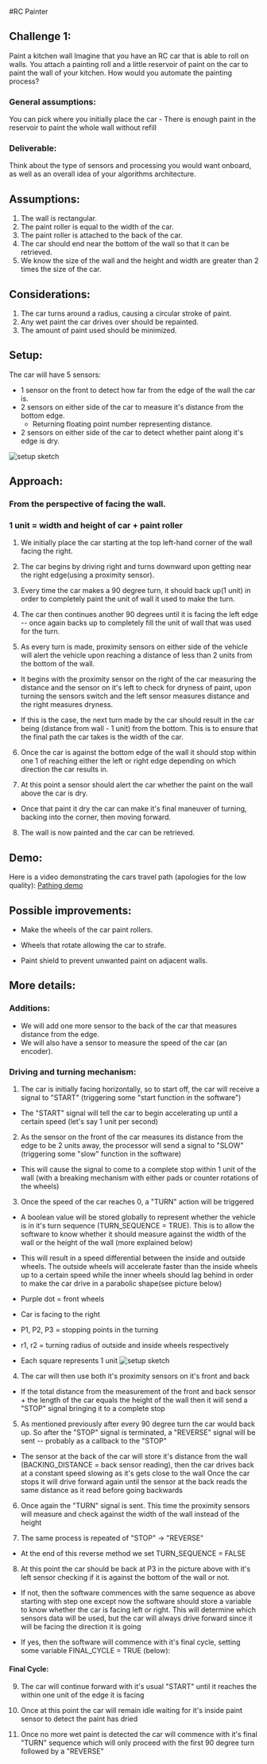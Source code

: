 #RC Painter

## Challenge 1:

Paint a kitchen wall Imagine that you have an RC car that is able to roll on walls.
You attach a painting roll and a little reservoir of paint on the car to paint the wall of your kitchen. How would you automate the painting process?

### General assumptions:

You can pick where you initially place the car - There is enough paint in the reservoir to paint the whole wall without refill

### Deliverable:

Think about the type of sensors and processing you would want onboard, as well as an overall idea of your algorithms architecture.

## Assumptions:

1. The wall is rectangular.
2. The paint roller is equal to the width of the car.
3. The paint roller is attached to the back of the car.
4. The car should end near the bottom of the wall so that it can be retrieved.
5. We know the size of the wall and the height and width are greater than 2 times the size of the car.

## Considerations:

1. The car turns around a radius, causing a circular stroke of paint.
2. Any wet paint the car drives over should be repainted.
3. The amount of paint used should be minimized.

## Setup:

The car will have 5 sensors:
* 1 sensor on the front to detect how far from the edge of the wall the car is.
* 2 sensors on either side of the car to measure it's distance from the bottom edge.
  * Returning floating point number representing distance.
* 2 sensors on either side of the car to detect whether paint along it's edge is dry.

![setup sketch](images/setup.jpg)

## Approach:

### From the perspective of facing the wall.
### 1 unit = width and height of car + paint roller

1. We initially place the car starting at the top left-hand corner of the wall facing the right.

2. The car begins by driving right and turns downward upon getting near the right edge(using a proximity sensor).

3. Every time the car makes a 90 degree turn, it should back up(1 unit) in order to completely paint the unit of wall it used to make the turn.

4. The car then continues another 90 degrees until it is facing the left edge -- once again backs up to completely fill the unit of wall that was used for the turn.

5. As every turn is made, proximity sensors on either side of the vehicle will alert the vehicle upon reaching a distance of less than 2 units from the bottom of the wall.

  * It begins with the proximity sensor on the right of the car measuring the distance and the sensor on it's left to check for dryness of paint, upon turning the sensors switch and the left sensor measures distance and the right measures dryness.

  * If this is the case, the next turn made by the car should result in the car being (distance from wall - 1 unit) from the bottom. This is to ensure that the final path the car takes is the width of the car.

6. Once the car is against the bottom edge of the wall it should stop within one 1 of reaching either the left or right edge depending on which direction the car results in.

7. At this point a sensor should alert the car whether the paint on the wall above the car is dry.

  * Once that paint it dry the car can make it's final maneuver of turning, backing into the corner, then moving forward.

8. The wall is now painted and the car can be retrieved.

## Demo:
Here is a video demonstrating the cars travel path (apologies for the low quality): [Pathing demo](https://www.youtube.com/watch?v=VKIs81gYPeo)

## Possible improvements:

* Make the wheels of the car paint rollers.

* Wheels that rotate allowing the car to strafe.

* Paint shield to prevent unwanted paint on adjacent walls.

## More details:

### Additions:

* We will add one more sensor to the back of the car that measures distance from the edge.
* We will also have a sensor to measure the speed of the car (an encoder).

### Driving and turning mechanism:

1. The car is initially facing horizontally, so to start off, the car will receive a signal to "START" (triggering some "start function in the software")
  * The "START" signal will tell the car to begin accelerating up until a certain speed (let's say 1 unit per second)

2. As the sensor on the front of the car measures its distance from the edge to be 2 units away, the processor will send a signal to "SLOW"(triggering some "slow" function in the software)
  * This will cause the signal to come to a complete stop within 1 unit of the wall (with a breaking mechanism with either pads or counter rotations of the wheels)

3. Once the speed of the car reaches 0, a "TURN" action will be triggered
  * A boolean value will be stored globally to represent whether the vehicle is in it's turn sequence (TURN_SEQUENCE = TRUE). This is to allow the software to know whether it should measure against the width of the wall or the height of the wall (more explained below)
  * This will result in a speed differential between the inside and outside wheels. The outside wheels will accelerate faster than the inside wheels up to a certain speed while the inner wheels should lag behind in order to make the car drive in a parabolic shape(see picture below)

* Purple dot = front wheels
* Car is facing to the right
* P1, P2, P3 = stopping points in the turning
* r1, r2 = turning radius of outside and inside wheels respectively
* Each square represents 1 unit
![setup sketch](images/turning.jpg)

4. The car will then use both it's proximity sensors on it's front and back
  * If the total distance from the measurement of the front and back sensor + the length of the car equals the height of the wall then it will send a "STOP" signal bringing it to a complete stop

5. As mentioned previously after every 90 degree turn the car would back up. So after the "STOP" signal is terminated, a "REVERSE" signal will be sent -- probably as a callback to the "STOP"
  * The sensor at the back of the car will store it's distance from the wall (BACKING_DISTANCE = back sensor reading), then the car drives back at a constant speed slowing as it's gets close to the wall Once the car stops it will drive forward again until the sensor at the back reads the same distance as it read before going backwards

6. Once again the "TURN" signal is sent. This time the proximity sensors will measure and check against the width of the wall instead of the height

7. The same process is repeated of "STOP" -> "REVERSE"
  * At the end of this reverse method we set TURN_SEQUENCE = FALSE

8. At this point the car should be back at P3 in the picture above with it's left sensor checking if it is against the bottom of the wall or not.
  * If not, then the software commences with the same sequence as above starting with step one except now the software should store a variable to know whether the car is facing left or right. This will determine which sensors data will be used, but the car will always drive forward since it will be facing the direction it is going

  * If yes, then the software will commence with it's final cycle, setting some variable FINAL_CYCLE = TRUE (below):

#### Final Cycle:

9. The car will continue forward with it's usual "START" until it reaches the within one unit of the edge it is facing

10. Once at this point the car will remain idle waiting for it's inside paint sensor to detect the paint has dried

11. Once no more wet paint is detected the car will commence with it's final "TURN" sequence which will only proceed with the first 90 degree turn followed by a "REVERSE"

